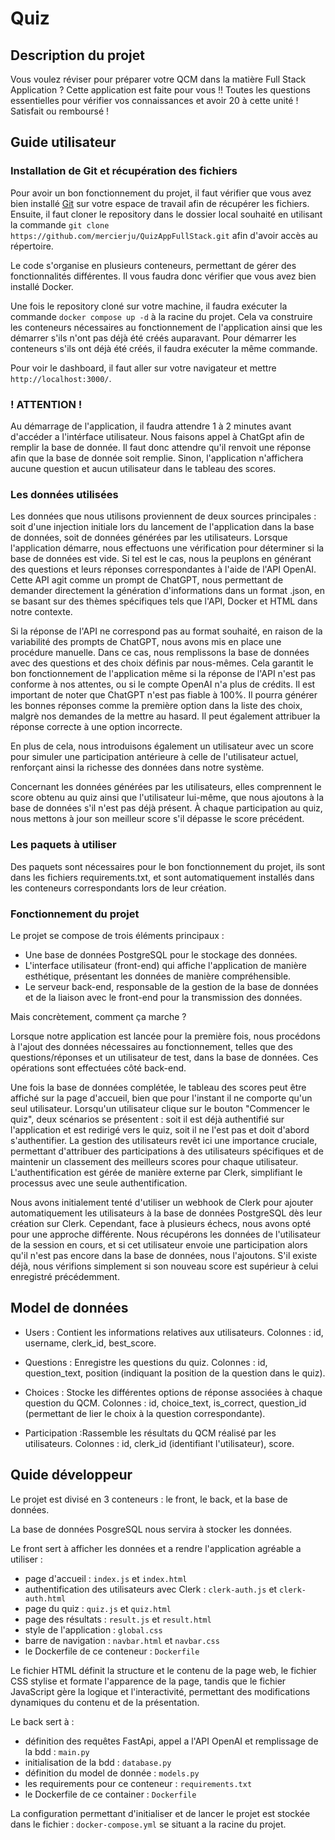 # Quiz

## Description du projet

Vous voulez réviser pour préparer votre QCM dans la matière Full Stack Application ? Cette application est faite pour vous !!
Toutes les questions essentielles pour vérifier vos connaissances et avoir 20 à cette unité !
Satisfait ou remboursé !


## Guide utilisateur

### Installation de Git et récupération des fichiers

Pour avoir un bon fonctionnement du projet, il faut vérifier que vous avez bien installé [Git](https://git-scm.com/) sur votre espace de travail afin de récupérer les fichiers.
Ensuite, il faut cloner le repository dans le dossier local souhaité en utilisant la commande `git clone https://github.com/mercierju/QuizAppFullStack.git` afin d'avoir accès au répertoire.

Le code s'organise en plusieurs conteneurs, permettant de gérer des fonctionnalités différentes. Il vous faudra donc vérifier que vous avez bien installé Docker.

Une fois le repository cloné sur votre machine, il faudra exécuter la commande `docker compose up -d` à la racine du projet. Cela va construire les conteneurs nécessaires au fonctionnement de l'application ainsi que les démarrer s'ils n'ont pas déjà été créés auparavant. 
Pour démarrer les conteneurs s'ils ont déjà été créés, il faudra exécuter la même commande.

Pour voir le dashboard, il faut aller sur votre navigateur et mettre `http://localhost:3000/`. 

### ! ATTENTION !
Au démarrage de l'application, il faudra attendre 1 à 2 minutes avant d'accéder a l'intérface utilisateur. Nous faisons appel à ChatGpt afin de remplir la base de donnée. Il faut donc attendre qu'il renvoit une réponse afin que la base de donnée soit remplie. Sinon, l'application n'affichera aucune question et aucun utilisateur dans le tableau des scores.


### Les données utilisées

Les données que nous utilisons proviennent de deux sources principales : soit d'une injection initiale lors du lancement de l'application dans la base de données, soit de données générées par les utilisateurs. Lorsque l'application démarre, nous effectuons une vérification pour déterminer si la base de données est vide. Si tel est le cas, nous la peuplons en générant des questions et leurs réponses correspondantes à l'aide de l'API OpenAI. Cette API agit comme un prompt de ChatGPT, nous permettant de demander directement la génération d'informations dans un format .json, en se basant sur des thèmes spécifiques tels que l'API, Docker et HTML dans notre contexte.

Si la réponse de l'API ne correspond pas au format souhaité, en raison de la variabilité des prompts de ChatGPT, nous avons mis en place une procédure manuelle. Dans ce cas, nous remplissons la base de données avec des questions et des choix définis par nous-mêmes. Cela garantit le bon fonctionnement de l'application même si la réponse de l'API n'est pas conforme à nos attentes, ou si le compte OpenAI n'a plus de crédits. 
Il est important de noter que ChatGPT n'est pas fiable à 100%. Il pourra générer les bonnes réponses comme la première option dans la liste des choix, malgrè nos demandes de la mettre au hasard. Il peut également attribuer la réponse correcte à une option incorrecte.

En plus de cela, nous introduisons également un utilisateur avec un score pour simuler une participation antérieure à celle de l'utilisateur actuel, renforçant ainsi la richesse des données dans notre système.

Concernant les données générées par les utilisateurs, elles comprennent le score obtenu au quiz ainsi que l'utilisateur lui-même, que nous ajoutons à la base de données s'il n'est pas déjà présent. À chaque participation au quiz, nous mettons à jour son meilleur score s'il dépasse le score précédent.

### Les paquets à utiliser

Des paquets sont nécessaires pour le bon fonctionnement du projet, ils sont dans les fichiers requirements.txt, et sont automatiquement installés dans les conteneurs correspondants lors de leur création.


### Fonctionnement du projet

Le projet se compose de trois éléments principaux :

- Une base de données PostgreSQL pour le stockage des données.
- L'interface utilisateur (front-end) qui affiche l'application de manière esthétique, présentant les données de manière compréhensible.
- Le serveur back-end, responsable de la gestion de la base de données et de la liaison avec le front-end pour la transmission des données.


Mais concrètement, comment ça marche ?

Lorsque notre application est lancée pour la première fois, nous procédons à l'ajout des données nécessaires au fonctionnement, telles que des questions/réponses et un utilisateur de test, dans la base de données. Ces opérations sont effectuées côté back-end.

Une fois la base de données complétée, le tableau des scores peut être affiché sur la page d'accueil, bien que pour l'instant il ne comporte qu'un seul utilisateur. Lorsqu'un utilisateur clique sur le bouton "Commencer le quiz", deux scénarios se présentent : soit il est déjà authentifié sur l'application et est redirigé vers le quiz, soit il ne l'est pas et doit d'abord s'authentifier. La gestion des utilisateurs revêt ici une importance cruciale, permettant d'attribuer des participations à des utilisateurs spécifiques et de maintenir un classement des meilleurs scores pour chaque utilisateur. L'authentification est gérée de manière externe par Clerk, simplifiant le processus avec une seule authentification.

Nous avons initialement tenté d'utiliser un webhook de Clerk pour ajouter automatiquement les utilisateurs à la base de données PostgreSQL dès leur création sur Clerk. Cependant, face à plusieurs échecs, nous avons opté pour une approche différente. Nous récupérons les données de l'utilisateur de la session en cours, et si cet utilisateur envoie une participation alors qu'il n'est pas encore dans la base de données, nous l'ajoutons. S'il existe déjà, nous vérifions simplement si son nouveau score est supérieur à celui enregistré précédemment.


## Model de données 

- Users : Contient les informations relatives aux utilisateurs.
Colonnes : id, username, clerk_id, best_score.

- Questions : Enregistre les questions du quiz.
Colonnes : id, question_text, position (indiquant la position de la question dans le quiz).

- Choices : Stocke les différentes options de réponse associées à chaque question du QCM.
Colonnes : id, choice_text, is_correct, question_id (permettant de lier le choix à la question correspondante).

- Participation :Rassemble les résultats du QCM réalisé par les utilisateurs.
Colonnes : id, clerk_id (identifiant l'utilisateur), score.

## Quide développeur

Le projet est divisé en 3 conteneurs : le front, le back, et la base de données.

La base de données PosgreSQL nous servira à stocker les données.

Le front sert à afficher les données et a rendre l'application agréable a utiliser :
- page d'accueil : `index.js` et `index.html`
- authentification des utilisateurs avec Clerk : `clerk-auth.js` et `clerk-auth.html`
- page du quiz : `quiz.js` et `quiz.html`
- page des résultats : `result.js` et `result.html`
- style de l'application : `global.css`
- barre de navigation : `navbar.html` et `navbar.css`
- le Dockerfile de ce conteneur : `Dockerfile`

Le fichier HTML définit la structure et le contenu de la page web, le fichier CSS stylise et formate l'apparence de la page, tandis que le fichier JavaScript gère la logique et l'interactivité, permettant des modifications dynamiques du contenu et de la présentation.


Le back sert à :
- définition des requêtes FastApi, appel a l'API OpenAI et remplissage de la bdd : `main.py`
- initialisation de la bdd : `database.py`
- définition du model de donnée : `models.py`
- les requirements pour ce conteneur : `requirements.txt`
- le Dockerfile de ce container : `Dockerfile`

La configuration permettant d'initialiser et de lancer le projet est stockée dans le fichier : `docker-compose.yml` se situant a la racine du projet.

